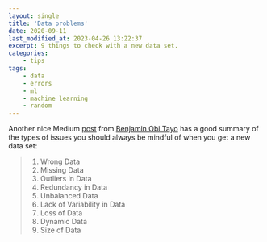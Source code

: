 ```yaml
---
layout: single
title: 'Data problems'
date: 2020-09-11
last_modified_at: 2023-04-26 13:22:37
excerpt: 9 things to check with a new data set.
categories:
    - tips
tags:
    - data
    - errors
    - ml
    - machine learning
    - random
---
```


Another nice Medium [post](https://medium.com/towards-artificial-intelligence/data-is-always-imperfect-8611d667dd10)
from [Benjamin Obi Tayo](https://medium.com/@benjaminobi) has a good summary of the types of issues
you should always be mindful of when you get a new data set:

> 1. Wrong Data
> 2. Missing Data
> 3. Outliers in Data
> 4. Redundancy in Data
> 5. Unbalanced Data
> 6. Lack of Variability in Data
> 7. Loss of Data
> 8. Dynamic Data
> 9. Size of Data
